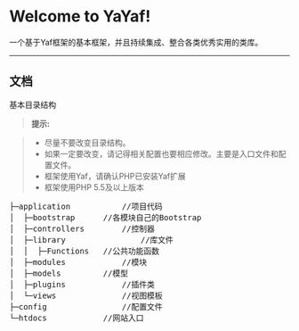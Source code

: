 Welcome to YaYaf!
===================


一个基于Yaf框架的基本框架，并且持续集成、整合各类优秀实用的类库。

----------


文档
-------------

基本目录结构

> **提示:**

> - 尽量不要改变目录结构。
> - 如果一定要改变，请记得相关配置也要相应修改。主要是入口文件和配置文件。
> - 框架使用Yaf，请确认PHP已安装Yaf扩展
> - 框架使用PHP 5.5及以上版本
<pre>
├─application			//项目代码
│  ├─bootstrap		//各模块自己的Bootstrap
│  ├─controllers		//控制器
│  ├─library				//库文件
│  │  ├─Functions	//公共功能函数
│  ├─modules			//模块
│  ├─models			//模型
│  ├─plugins			//插件类
│  └─views			    //视图模板
├─config				//配置文件
└─htdocs			//网站入口
</pre>

